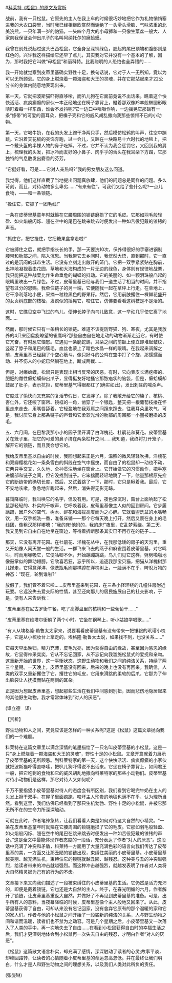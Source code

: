#[科莱特《松鼠》的原文及赏析](https://www.vrrw.net/wx/12321.html)

战前，我有一只松鼠。它原先的主人在我上车的时候很巧妙地把它作为礼物悄悄塞进我的大衣口袋里，当时我已经相继欣赏然而谢绝了一头滑头滑脑、气味浓重的北美浣熊，一只年满一岁的豹猫，一头四个月大的小母狮和一只像生菜盆一般大、人家向我保证会伸出爪子的名叫阿纳托尔的癞蛤蟆。

我曾在别处说起过这头巴西松鼠，它全身呈深铜绿色，翘起的尾巴顶端和腹部则是红色的。兴许我这样描绘它还早了点儿，其实我对它并没有一个基本的了解，因为，那时我把它叫做“母松鼠”和丽科特。比我聪明的人恐怕也全弄错的……

我一开始就觉察到皮蒂里基确实野性十足，换句话说，它对于人一无所知，竟以为可以无所顾忌。它的身上燃烧着一颗海盗和大王的灵魂，并在它那站起来才22公分长的身体内随意地表现出来。

第一天，它就把波斯猫吓得直哆嗦，而叭儿狗在它面前竟说不出话来。瞧着这个快快活活、疯疯癫癫的家伙一本正经地坐在椅子靠背上，瞪着那双像羚羊般椭圆形眼睛盯着每一样东西，谁会不发抖呢?它一边口中咂咂作响，一边摇晃它那镶有一条“绦带”的可爱的圆耳朵，把榛子壳和它的威风胡乱撒向我那些惊愕不已的小动物。

第一天，它喝牛奶，在我的头发上蹭干净两只手，然后模仿松鸦的叫声，往空中蹦跳。它沿着天花板的突饰奔跑，过一会儿，又趴在一块路易十六时代的地毯上，把一个戴头盔的半裸人物的鼻子吃掉。不过，它并不认为我会惩罚它，又回到我的肩上，梳理我的头发，把冰冷而友好的小鼻子、肉乎乎的舌头在我耳朵下方蹭，它那独特的气息散发出麝香的芬芳。

“它挺好看，可是……它对人亲热吗?”我的男女朋友这么问道。



我觉得，他们这样直截了当地提出问题真放肆，他们的问题总是同样的问题。多么苛刻，而且，对待动物多么卑劣……“有来有往”，可我们又给了些什么呢?一点儿食物，——和一条锁链。

“拴住它，它抓了一团毛线!”

一条在皮蒂里基童年时就箍在它腰周围的锁链磨损了它的毛皮。它那如羽毛般轻盈、如火焰般闪烁、翘在空中的尾巴在跳来跳去时便发出一种如苦役犯戴的镣铐的声音。

“抓住它，把它拴住，它把糖果盒拿走啦!”

它被缚住之后，就把手指长长的手，那一天要洗10次，保养得很好的手塞进钢制腰带和肋部之间，陷入沉思。当我带它去乡间时，我恍然大悟，直到那时，它一直过的是沉闷的城市生活。它没有立刻走出敞开的笼门。它把一双手紧紧贴在胸前，出神地凝视着由花园、草地和大海构成的一片无边的绿色，身体则有规律地战栗，我只能把这种战栗比作生命垂危的蝴蝶的抖动。它的美丽的、如一颗泪珠般凸起的眼睛里映出一片绿色。不过，皮蒂里基已经与我们一道生活了相当的时间，并不指望有过分的恩赐。我牵住链子的另一端，它便随我一起在草坪上行走。在草地上，它干净利落地小便，采摘一粒粒黑色的野果籽。然后，它用前肢攫住一棵鲜花盛开的女贞树底部的枝桠，发疯似的摇晃它，咬住它，仿佛要看看这树枝是不是活的。

这时，它瞧见空中飞过的鸟儿，便伸长脖子向鸟儿致意，这一举动几乎使它离了地面……

然而，那时候它只有一条稍长的锁链。难道不该提防野猫、狗、寒夜，尤其是我放养的4只来回盘旋瞭望的雀鹰吗?那些自由自在地走动的动物渐渐走近它，有时使它亢奋，有时惹它恼怒。它遇见一条脆蛇蜴，耳朵之间的前额上便立即堆起皱纹，竖起了脖子和尾巴的簇毛，血丝也蒙上了暗色水晶一样的眼睛。在我起来调解之前，皮蒂里基已经翻了个空心筋斗，像只好斗的公鸡在空中打了个旋，那蠕蠕而动、并不伤人的小蛇已然躺在地上，断成两截……

但是，对癞蛤蟆，松鼠只是表现出相当反常的厌恶。有时，它向表皮长满疙瘩的、肥肥的雌性癞蛤蟆伸出爪子，显得挺友好地搔它那脓疱状的脑袋，但是，癞蛤蟆却鼓起了肚子，表示抗拒，皮蒂里基气得眼都红了(确实如此)，发出刺耳的喊杀声。

它度过了愉快而又充实的复活节假日，它发胖了。除了我敞开给它的榛子、核桃、杏仁外，它还咬了窗帘、镜框的一角，凿穿了一个银匙，整天把一根葡萄枝搂在怀里走来走去，用嘴唇舔着。它轻盈地在我双肩之间蹿来蹿去，往我耳朵里吹气，可是，我讨厌它身上那条链子的声音和它柔软光滑的肋部的周围那一小圈被磨损的皮毛。

五、六月间，在巴黎我那小小的园子里开满了白洋槐花、杜鹃花和葵花。皮蒂里基关在笼子里，把它的可爱的鼻子挤在两条栏杆之间……我知道，我终将打开笼子，解开它的锁链，而且我会想它的。

我给皮蒂里基以自由的时候，我回想起来正是六月，温煦的微风轻轻吹拂，洋槐花和双瓣樱桃花如一条条雪白的斜线在空气中摇曳，而自由了的松鼠却一动也不动，它两只手交叉，久久地、全神贯注地坐在窗台上。它开始做它的习惯动作，把手塞进腹部和链子之间，但它没找到链子。它笨拙而轻轻地跳了一下，估量那根原先拴它的断链带的确切长度，然后，又试着跳了一下，那时，它只是瞅着我。最后，它不安地咳嗽，急急地奔跑起来，然后，消失得无影无踪。

暮霭降临时，我叫唤它的名字，但没有用。可是，夜色深沉时，窗台上面响起了松鼠那轻轻的、朴实的干咳声，它呼唤着我，皮蒂里基像主人似的回到房间。它步履蹒跚，因户外的空气、树木、鲜花和海拔高度而为之心醉。它就着盥洗盆的水嘴畅饮，用一双手梳洗一番，准备床铺——那个它每天晚上打开，然后又裹在身上的毛线团，像粗汉那样嘟囔：“我的床!他妈的，我的床!”夜里，它乱梦萦绕。第二天，我又见到它自由自在地坐在窗边，等待着折断那条其实已不再存在的链子……

那天，它没有离开花园。在杜鹃花、洋槐花丛中，在我那低矮的房子的天沟里，重又开始像人间天堂一般的生活。一群飞来飞去的燕子和麻雀围着皮蒂里基，对它鸣叫，时而用喙吸它，它便咕唧不休，开始蹦蹦跳跳，鸟儿们见它这样，劈劈啪啪地像鼓掌似的舞动翅膀。它欣喜若狂，忘乎所以，追逐我那宝贝猫，把猫从洋槐树那儿撵走，它得意洋洋，像洗瓶毛刷那样蹲在洋槐树上，一脸满不在乎、睥睨万物的神态：“现在，轮到谁啦?”

放假了，我们管不着它啦……皮蒂里基来到花园，在三条小径环绕的几幢住房附近玩耍。它远没失去爱交际的性情，甚至还向那儿的居民施展自己的社交影响，于是，便有人来告诉我：

“皮蒂里基在尼古罗街午餐，吃了高脚盘里的核桃和一些葡萄干……”

“皮蒂里基在维塔尔街躺了两个小时。它坐在钢琴上，听小姑娘学唱歌……”

“有人从埃格隆·勒鲁太太家来，说要看看皮蒂里基有没有带来一把镶银的玳瑁小梳子，它是从小梳妆台上拿走的。埃格隆·勒鲁太太说，如果找不到，也没关系……”

它每天早出晚归，精力充沛，皮毛光亮，因为获得自由的缘故，甚至因为感恩的缘故，它显得神采奕奕，它从不忘记回家，从不忘记向我滥施松鼠式的爱抚和亲吻。这重新开始的世界，这一平衡状态，这野生动物和我们之间的纯洁关系，持续了两三个星期。一天晚上，皮蒂里基没有回来，后来的晚上也没有再回来。我确信，人类的双手又重新攫住了它，攫住它的毛皮，它用来滑跳的柔软的后爪，它那为了伸出脑袋让人抚摸而贴在两侧的耳朵。

正是因为想起皮蒂里基，想起那些生活在我们中间感到别扭，因而悲伤地隐居起来的其他野生动物，我才常常体味到“对人的厌恶”。

(谭立德　译)

【赏析】

野生动物和人之间，究竟应该是怎样的一种关系呢?这是《松鼠》这篇文章抛向我们的一个难题。

科莱特在这篇文章里以满含深情的笔墨描绘了一只名叫皮蒂里基的小松鼠。这是一只“身上燃烧着一颗海盗和大王的灵魂”，野性十足的小松鼠。文章开篇就着力展示了皮蒂里基的无所顾忌。到科莱特家的第一天，这个快快活活、疯疯癫癫的小家伙就把波斯猫吓得直哆嗦，把叭儿狗吓得说不出话来。它坐在椅子靠背上，如同君王一般，把它吃剩的食物和它的威风胡乱地撒向科莱特家的那些小动物们。皮蒂里基对待小动物们是这样，那它对待人又如何呢?

千万不要指望小皮蒂里基对待人的态度会有所区别，我们看到它喝完牛奶在主人的头发上擦干双手，在屋子里面疯跑，咬坏主人珍贵的地毯也满不在乎，认为理所当然。看到这里，我们仿佛已经看到了那只生机勃勃、野性十足的小松鼠，并被它那无所不在的生命力所深深触动。

可就在此时，作者笔锋急转，让我们看看人类是如何对待这大自然的小精灵。“一条在皮蒂里基童年时就箍在它腰周围的锁链磨损了它的毛皮。它那如羽毛般轻盈、如火焰般闪烁、翘在空中的尾巴在跳来跳去时便发出一种如苦役犯戴的镣铐的声音。”这是全文中最能体现作者态度的一段话，充分表达了作者“对人的厌恶”。这段话中充满了冲突和矛盾，科莱特一方面用了大量充满色彩的语言向我们传达了皮蒂里基的美，一方面又让那丑陋的锁链出现，束缚住美丽的小皮蒂里基。小皮蒂里基越美丽、越充满生机，束缚住它的锁链就越丑陋、越残忍。这种美与丑的冲突越强烈，给读者带来的冲击就越强烈。而这种冲击越强烈，就越发表明了作者对人类将大自然精灵据为己有的行为的不齿。

文章接下来又向我们描述了一段被束缚住的小皮蒂里基的生活。它仍然是活力充沛的，即便是戴着锁链，它也还是大自然的主人。终于，在春光明媚的六月，作者解开了锁链，让皮蒂里基重返大自然，并做好了不再见到皮蒂里基的准备。可是，出乎所有人的意料，当夜幕降临的时候，皮蒂里基像个主人般地又回来了。从此，皮蒂里基获得了自由，可却从来没有忘记回家，没有舍弃它原有的那个温暖的家和它的家人们。作者与他的小松鼠之间开始了一段崭新的纯洁的关系，人与野生动物之间和谐而温暖，读者们也不禁为之动容。可是几个星期之后，小皮蒂里基又一次落入了人类的手中，再一次地失去了自由……在看到小松鼠获得自由时的幸福生活之后，我们才更深刻地体会到小松鼠再一次失去自由的残忍，才明白作者“对人的厌恶”。

《松鼠》这篇散文语言朴实，却充满了感情，深深触动了读者的心灵;故事平淡，却峰回路转，让读者的心情随着小皮蒂里基的命运忽高忽低。并在最终让我们明白，什么才是人和野生动物之间的理想关系，以及我们人类对此所负的责任。

(张燮琳)

